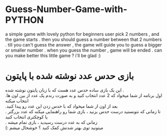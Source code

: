 # Guess-Number-Game-with-PYTHON
a simple game with lovely python for beginners
user pick 2 numbers , and the game starts .
then you should guess a number between that 2 numbers .
till you can't guess the answer , the game will guide you to guess a bigger or smaller number .
when you guess the number , game will be ended .
can you make better this little game ? i'll be glad :)


# بازی حدس عدد نوشته شده با پایتون
این یک بازی ساده حدس عدد هست که با زبان پایتون نوشته شده .
<br>
.اول برنامه از شما میخواد که 2 عدد انتخاب کنید و به صورت رندم یک عدد از بین اون ها انتخاب میکنه
<br>
.بعد از اون از شما میخواد که با حدس زدن این عدد رو پیدا کنید
<br>
. تا زمانی که نتونستید درست حدس بزنید ، بازی شما رو راهنمایی میکنه که عدد بزرگتر یا کوچکتری انتخاب کنید
<br>
. زمانی که به عدد درست رسیدید ، بازی تمام میشه
<br>
(: میتونید توی بهتر شدنش کمک کنید ؟ خوشحال میشم

